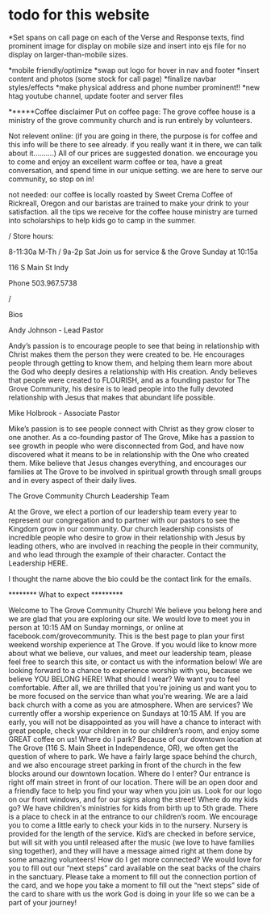 # todo for this website

*Set spans on call page on each of the Verse and Response texts, find prominent image for display on mobile size and insert into ejs file for no display on larger-than-mobile sizes.

*mobile friendly/optimize
*swap out logo for hover in nav and footer
*insert content and photos (some stock for call page)
*finalize navbar styles/effects
*make physical address and phone number prominent!!
*new htag youtube channel, update footer and server files

******Coffee disclaimer
Put on coffee page:
The grove coffee house is a ministry of the grove community church and is run entirely by volunteers.

Not relevent online: (if you are going in there, the purpose is for coffee and this info will be there to see already. if you really want it in there, we can talk about it..........)
All of our prices are suggested donation.
we encourage you to come and enjoy an excellent warm coffee or tea, have a great conversation, and spend time in our unique setting. we are here to serve our community, so stop on in!

not needed:
our coffee is locally roasted by Sweet Crema Coffee of Rickreall, Oregon and our baristas are trained to make your drink to your satisfaction. all the tips we receive for the coffee house ministry are turned into scholarships to help kids go to camp in the summer.

/
Store hours:

8-11:30a M-Th / 9a-2p Sat
Join us for service & the Grove Sunday at 10:15a

116 S Main St Indy

Phone 503.967.5738

/

Bios

Andy Johnson - Lead Pastor

Andy’s passion is to encourage people to see that being in relationship with Christ makes them the person they were created to be.  He encourages people through getting to know them, and helping them learn more about the God who deeply desires a relationship with His creation.  Andy believes that people were created to FLOURISH, and as a founding pastor for The Grove Community, his desire is to lead people into the fully devoted relationship with Jesus that makes that abundant life possible.

Mike Holbrook - Associate Pastor

Mike’s passion is to see people connect with Christ as they grow closer to one another.  As a co-founding pastor of The Grove, Mike has a passion to see growth in people who were disconnected from God, and have now discovered what it means to be in relationship with the One who created them.  Mike believe that Jesus changes everything, and encourages our families at The Grove to be involved in spiritual growth through small groups and in every aspect of their daily lives.

The Grove Community Church Leadership Team

At the Grove, we elect a portion of our leadership team every year to represent our congregation and to partner with our pastors to see the Kingdom grow in our community.  Our church leadership consists of incredible people who desire to grow in their relationship with Jesus by leading others, who are involved in reaching the people in their community, and who lead through the example of their character.  Contact the Leadership HERE.  

I thought the name above the bio could be the contact link for the emails.

******** What to expect *********

Welcome to The Grove Community Church! We believe you
belong here and we are glad that you are exploring our site.
We would love to meet you in person at 10:15 AM on Sunday
mornings, or online at facebook.com/grovecommunity. This is
the best page to plan your first weekend worship experience at
The Grove. If you would like to know more about what we
believe, our values, and meet our leadership team, please feel
free to search this site, or contact us with the information below!
We are looking forward to a chance to experience worship with
you, because we believe YOU BELONG HERE!
What should I wear?
We want you to feel comfortable. After all, we are thrilled that
you're joining us and want you to be more focused on the
service than what you're wearing. We are a laid back church
with a come as you are atmosphere.
When are services?
We currently offer a worship experience on Sundays at 10:15
AM. If you are early, you will not be disappointed as you will
have a chance to interact with great people, check your children
in to our children’s room, and enjoy some GREAT coffee on us!
Where do I park?
Because of our downtown location at The Grove (116 S. Main
Sheet in Independence, OR), we often get the question of
where to park. We have a fairly large space behind the church,
and we also encourage street parking in front of the church in
the few blocks around our downtown location.
Where do I enter?
Our entrance is right off main street in front of our location.
There will be an open door and a friendly face to help you find
your way when you join us. Look for our logo on our front
windows, and for our signs along the street!
Where do my kids go?
We have children's ministries for kids from birth up to 5th
grade. There is a place to check in at the entrance to our
children’s room. We encourage you to come a little early to
check your kids in to the nursery. Nursery is provided for the
length of the service. Kid’s are checked in before service, but
will sit with you until released after the music (we love to have
families sing together), and they will have a message aimed
right at them done by some amazing volunteers!
How do I get more connected?
We would love for you to fill out our “next steps” card available
on the seat backs of the chairs in the sanctuary. Please take a
moment to fill out the connection portion of the card, and we
hope you take a moment to fill out the “next steps” side of the
card to share with us the work God is doing in your life so we
can be a part of your journey!
